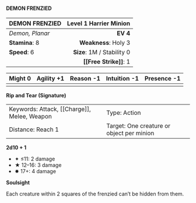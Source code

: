 #### DEMON FRENZIED

| DEMON FRENZIED  | **Level 1 Harrier Minion** |
| :-------------- | -------------------------: |
| *Demon, Planar* |                   **EV 4** |
| **Stamina**: 8  |       **Weakness**: Holy 3 |
| **Speed**: 6    | **Size**: 1M / Stability 0 |
|                 |     **[[Free Strike]]**: 1 |

| **Might** 0 | **Agility** +1 | **Reason** -1 | **Intuition** -1 | **Presence** -1 |
| ----------- | -------------- | ------------- | ---------------- | --------------- |
|             |                |               |                  |                 |

**Rip and Tear (Signature)**

|                                             |                                           |
| :------------------------------------------ | :---------------------------------------- |
| Keywords: Attack, [[Charge]], Melee, Weapon | Type: Action                              |
| Distance: Reach 1                           | Target: One creature or object per minion |

**2d10 + 1**

- ✦ ≤11: 2 damage
- ★ 12–16: 3 damage
- ✸ 17+: 4 damage

**Soulsight**

Each creature within 2 squares of the frenzied can’t be hidden from them.

